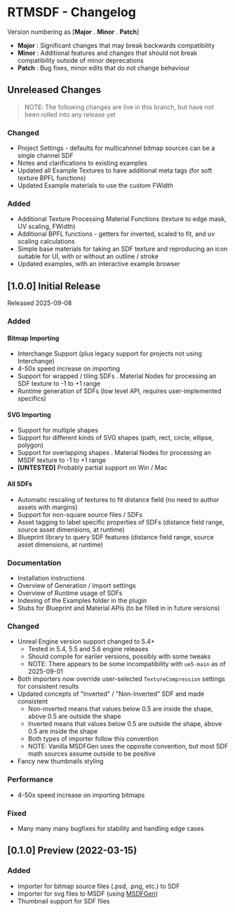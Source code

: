 # RTMSDF - Changelog
Version numbering as [**Major** . **Minor** . **Patch**]
- **Major** : Significant changes that may break backwards compatibility
- **Minor** : Additional features and changes that should not break compatibility outside of minor deprecations
- **Patch** : Bug fixes, minor edits that do not change behaviour

## Unreleased Changes
> NOTE: The following changes are live in this branch, but have not been rolled into any release yet

### Changed
- Project Settings - defaults for multicahnnel bitmap sources can be a single channel SDF
- Notes and clarifications to existing examples
- Updated all Example Textures to have additional meta tags (for soft texture BPFL functions)
- Updated Example materials to use the custom FWidth

### Added
- Additional Texture Processing Material Functions (texture to edge mask, UV scaling, FWidth)
- Additional BPFL functions - getters for inverted, scaled to fit, and uv scaling calculations
- Simple base materials for taking an SDF texture and reproducing an icon suitable for UI, with or without an outline / stroke
- Updated examples, with an interactive example browser

## [1.0.0] Initial Release
Released 2025-09-08

### Added
#### Bitmap Importing
- Interchange Support (plus legacy support for projects not using Interchange)
- 4-50x speed increase on importing
- Support for wrapped / tiling SDFs
. Material Nodes for processing an SDF texture to -1 to +1 range
- Runtime generation of SDFs (low level API, requires user-implemented specifics)

#### SVG Importing
- Support for multiple shapes
- Support for different kinds of SVG shapes (path, rect, circle, ellipse, polygon)
- Support for overlapping shapes
. Material Nodes for processing an MSDF texture to -1 to +1 range
- **[UNTESTED]** Probably partial support on Win / Mac

#### All SDFs
- Automatic rescaling of textures to fit distance field (no need to author assets with margins)
- Support for non-square source files / SDFs
- Asset tagging to label specific properties of SDFs (distance field range, source asset dimensions, at runtime)
- Blueprint library to query SDF features (distance field range, source asset dimensions, at runtime)

### Documentation
- Installation instructions
- Overview of Generation / Import settings
- Overview of Runtime usage of SDFs
- Indexing of the Examples folder in the plugin
- Stubs for Blueprint and Material APIs (to be filled in in future versions)

### Changed
- Unreal Engine version support changed to 5.4+
  - Tested in 5.4, 5.5 and 5.6 engine releases
  - Should compile for earlier versions, possibly with some tweaks
  - NOTE: There appears to be some incompatibility with `ue5-main` as of 2025-09-01
- Both importers now override user-selected `TextureCompression` settings for consistent results
- Updated concepts of "Inverted" / "Non-Inverted" SDF and made consistent 
  - Non-inverted means that values below 0.5 are inside the shape, above 0.5 are outside the shape
  - Inverted means that values below 0.5 are outside the shape, above 0.5 are inside the shape
  - Both types of importer follow this convention
  - NOTE: Vanilla MSDFGen uses the opposite convention, but most SDF math sources assume outside to be positive
- Fancy new thumbnails styling

### Performance
- 4-50x speed increase on importing bitmaps

### Fixed
- Many many many bugfixes for stability and handling edge cases

## [0.1.0] Preview (2022-03-15)
### Added 
- Importer for bitmap source files (.psd, .png, etc.) to SDF
- Importer for svg files to MSDF (using [MSDFGen](https://github.com/Chlumsky/msdfgen))
- Thumbnail support for SDF files